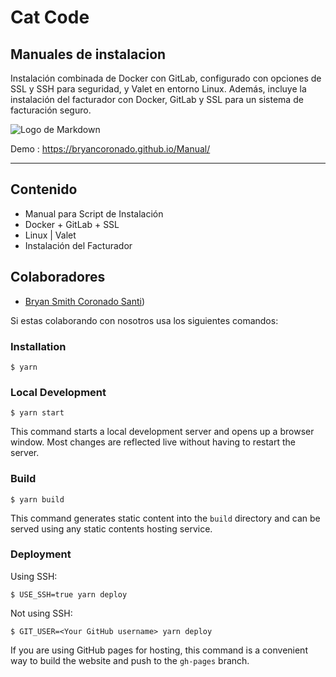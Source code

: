 # Cat Code 

## Manuales de instalacion 

Instalación combinada de Docker con GitLab, configurado con opciones de SSL y SSH para seguridad, y Valet en entorno Linux. Además, incluye la instalación del facturador con Docker, GitLab y SSL para un sistema de facturación seguro.

![Logo de Markdown](https://i.ibb.co/HzYBNg3/Captura-de-pantalla-2024-02-23-160917.png)

 Demo : https://bryancoronado.github.io/Manual/
 <hr/>
 
## Contenido

- Manual para Script de Instalación
- Docker + GitLab + SSL
- Linux | Valet
- Instalación del Facturador

## Colaboradores
- [Bryan Smith Coronado Santi](https://github.com/BryanCoronado))


Si estas colaborando con nosotros usa los siguientes comandos:
### Installation

```
$ yarn
```

### Local Development

```
$ yarn start
```

This command starts a local development server and opens up a browser window. Most changes are reflected live without having to restart the server.

### Build

```
$ yarn build
```

This command generates static content into the `build` directory and can be served using any static contents hosting service.

### Deployment

Using SSH:

```
$ USE_SSH=true yarn deploy
```

Not using SSH:

```
$ GIT_USER=<Your GitHub username> yarn deploy
```

If you are using GitHub pages for hosting, this command is a convenient way to build the website and push to the `gh-pages` branch.
